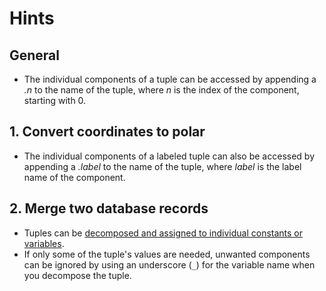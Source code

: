 # Hints

## General

- The individual components of a tuple can be accessed by appending a _.n_ to the name of the tuple, where _n_ is the index of the component, starting with 0.

## 1. Convert coordinates to polar

- The individual components of a labeled tuple can also be accessed by appending a _.label_ to the name of the tuple, where _label_ is the label name of the component.

## 2. Merge two database records

- Tuples can be [decomposed and assigned to individual constants or variables][tuples].
- If only some of the tuple's values are needed, unwanted components can be ignored by using an underscore (`_`) for the variable name when you decompose the tuple.

[tuples]: https://docs.swift.org/swift-book/LanguageGuide/TheBasics.html#ID329